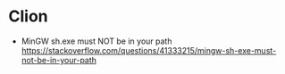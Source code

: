 # Clion

* MinGW sh.exe must NOT be in your path
<https://stackoverflow.com/questions/41333215/mingw-sh-exe-must-not-be-in-your-path>